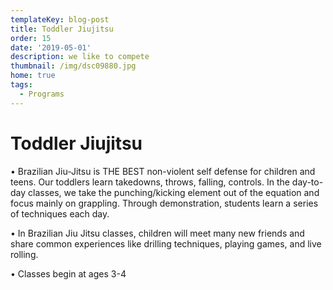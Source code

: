 ```yaml
---
templateKey: blog-post
title: Toddler Jiujitsu
order: 15
date: '2019-05-01'
description: we like to compete
thumbnail: /img/dsc09880.jpg
home: true
tags:
  - Programs
---
```


# Toddler Jiujitsu


• Brazilian Jiu-Jitsu is THE BEST non-violent self defense for children and teens. Our toddlers learn takedowns, throws, falling, controls. In the day-to-day classes, we take the punching/kicking element out of the equation and focus mainly on grappling. Through demonstration, students learn a series of techniques each day.

• In Brazilian Jiu Jitsu classes, children will meet many new friends and share common experiences like drilling techniques, playing games, and live rolling.

• Classes begin at ages 3-4
